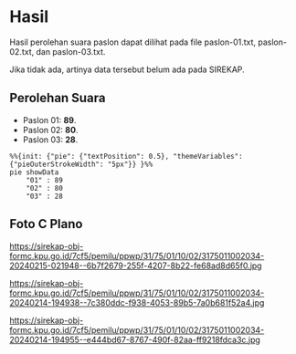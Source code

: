 # Hasil

Hasil perolehan suara paslon dapat dilihat pada file paslon-01.txt, paslon-02.txt, dan paslon-03.txt.

Jika tidak ada, artinya data tersebut belum ada pada SIREKAP.

## Perolehan Suara

 * Paslon 01: **89**.
 * Paslon 02: **80**.
 * Paslon 03: **28**.

```mermaid
%%{init: {"pie": {"textPosition": 0.5}, "themeVariables": {"pieOuterStrokeWidth": "5px"}} }%%
pie showData
    "01" : 89
    "02" : 80
    "03" : 28
```
## Foto C Plano

https://sirekap-obj-formc.kpu.go.id/7cf5/pemilu/ppwp/31/75/01/10/02/3175011002034-20240215-021948--6b7f2679-255f-4207-8b22-fe68ad8d65f0.jpg

https://sirekap-obj-formc.kpu.go.id/7cf5/pemilu/ppwp/31/75/01/10/02/3175011002034-20240214-194938--7c380ddc-f938-4053-89b5-7a0b681f52a4.jpg

https://sirekap-obj-formc.kpu.go.id/7cf5/pemilu/ppwp/31/75/01/10/02/3175011002034-20240214-194955--e444bd67-8767-490f-82aa-ff9218fdca3c.jpg

